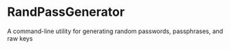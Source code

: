 # RandPassGenerator
A command-line utility  for generating random passwords, passphrases, and raw keys
